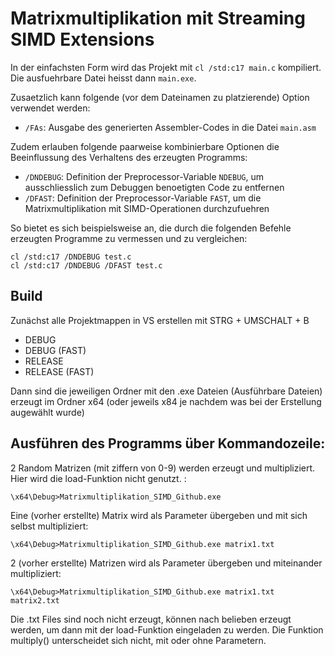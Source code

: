 # Matrixmultiplikation mit Streaming SIMD Extensions

In der einfachsten Form wird das Projekt mit `cl /std:c17 main.c` kompiliert.
Die ausfuehrbare Datei heisst dann `main.exe`.

Zusaetzlich kann folgende (vor dem Dateinamen zu platzierende) Option verwendet werden:

* `/FAs`: Ausgabe des generierten Assembler-Codes in die Datei `main.asm`

Zudem erlauben folgende paarweise kombinierbare Optionen die Beeinflussung des Verhaltens des erzeugten Programms:

* `/DNDEBUG`: Definition der Preprocessor-Variable `NDEBUG`, um ausschliesslich zum Debuggen benoetigten Code zu entfernen
* `/DFAST`: Definition der Preprocessor-Variable `FAST`, um die Matrixmultiplikation mit SIMD-Operationen durchzufuehren

So bietet es sich beispielsweise an, die durch die folgenden Befehle erzeugten Programme zu vermessen und zu vergleichen: 

```shell
cl /std:c17 /DNDEBUG test.c
cl /std:c17 /DNDEBUG /DFAST test.c
```

## Build
Zunächst alle Projektmappen in VS erstellen mit STRG + UMSCHALT + B
- DEBUG
- DEBUG (FAST)
- RELEASE
- RELEASE (FAST)

Dann sind die jeweiligen Ordner mit den .exe Dateien (Ausführbare Dateien) erzeugt im Ordner x64 (oder jeweils x84 je nachdem was bei der Erstellung augewählt wurde)

## Ausführen des Programms über Kommandozeile:

2 Random Matrizen (mit ziffern von 0-9) werden erzeugt und multipliziert. Hier wird die load-Funktion nicht genutzt. :
```
\x64\Debug>Matrixmultiplikation_SIMD_Github.exe
```


Eine (vorher erstellte) Matrix wird als Parameter übergeben und mit sich selbst multipliziert:
```
\x64\Debug>Matrixmultiplikation_SIMD_Github.exe matrix1.txt
```


2 (vorher erstellte) Matrizen wird als Parameter übergeben und miteinander multipliziert:
```
\x64\Debug>Matrixmultiplikation_SIMD_Github.exe matrix1.txt matrix2.txt
```

Die .txt Files sind noch nicht erzeugt, können nach belieben erzeugt werden, um dann mit der load-Funktion eingeladen zu werden.
Die Funktion multiply() unterscheidet sich nicht, mit oder ohne Parametern.
